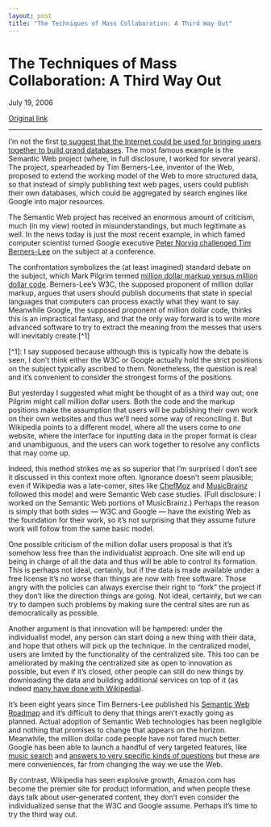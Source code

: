 ```yaml
---
layout: post
title: "The Techniques of Mass Collaboration: A Third Way Out"
---
```

The Techniques of Mass Collaboration: A Third Way Out
=====================================================

July 19, 2006

[Original link](http://www.aaronsw.com/weblog/masscollab2)

* * * * *

I’m not the first [to suggest that the Internet could be used for
bringing users together to build grand
databases](http://www.aaronsw.com/weblog/masscollab). The most famous
example is the Semantic Web project (where, in full disclosure, I worked
for several years). The project, spearheaded by Tim Berners-Lee,
inventor of the Web, proposed to extend the working model of the Web to
more structured data, so that instead of simply publishing text web
pages, users could publish their own databases, which could be
aggregated by search engines like Google into major resources.

The Semantic Web project has received an enormous amount of criticism,
much (in my view) rooted in misunderstandings, but much legitimate as
well. In the news today is just the most recent example, in which famed
computer scientist turned Google executive [Peter Norvig challenged Tim
Berners-Lee](http://news.com.com/Google+exec+challenges+Berners-Lee/2100-1025_3-6095705.html)
on the subject at a conference.

The confrontation symbolizes the (at least imagined) standard debate on
the subject, which Mark Pilgrim termed [million dollar markup versus
million dollar
code](http://diveintomark.org/archives/2002/12/29/million_dollar_markup).
Berners-Lee’s W3C, the supposed proponent of million dollar markup,
argues that users should publish documents that state in special
languages that computers can process exactly what they want to say.
Meanwhile Google, the supposed proponent of million dollar code, thinks
this is an impractical fantasy, and that the only way forward is to
write more advanced software to try to extract the meaning from the
messes that users will inevitably create.[\^1]

[\^1]: I say supposed because although this is typically how the debate
is seen, I don’t think either the W3C or Google actually hold the strict
positions on the subject typically ascribed to them. Nonetheless, the
question is real and it’s convenient to consider the strongest forms of
the positions.

But yesterday I suggested what might be thought of as a third way out;
one Pilgrim might call million dollar users. Both the code and the
markup positions make the assumption that users will be publishing their
own work on their own websites and thus we’ll need some way of
reconciling it. But Wikipedia points to a different model, where all the
users come to *one* website, where the interface for inputting data in
the proper format is clear and unambiguous, and the users can work
together to resolve any conflicts that may come up.

Indeed, this method strikes me as so superior that I’m surprised I don’t
see it discussed in this context more often. Ignorance doesn’t seem
plausible; even if Wikipedia was a late-comer, sites like
[ChefMoz](http://chefmoz.org/) and
[MusicBrainz](http://musicbrainz.org/) followed this model and were
Semantic Web case studies. (Full disclosure: I worked on the Semantic
Web portions of MusicBrainz.) Perhaps the reason is simply that both
sides — W3C and Google — have the existing Web as the foundation for
their work, so it’s not surprising that they assume future work will
follow from the same basic model.

One possible criticism of the million dollar users proposal is that it’s
somehow less free than the individualist approach. One site will end up
being in charge of all the data and thus will be able to control its
formation. This is perhaps not ideal, certainly, but if the data is made
available under a free license it’s no worse than things are now with
free software. Those angry with the policies can always exercise their
right to “fork” the project if they don’t like the direction things are
going. Not ideal, certainly, but we can try to dampen such problems by
making sure the central sites are run as democratically as possible.

Another argument is that innovation will be hampered: under the
individualist model, any person can start doing a new thing with their
data, and hope that others will pick up the technique. In the
centralized model, users are limited by the functionality of the
centralized site. This too can be ameliorated by making the centralized
site as open to innovation as possible, but even if it’s closed, other
people can still do new things by downloading the data and building
additional services on top of it (as indeed [many have done with
Wikipedia](http://en.wikipedia.org/wiki/Wikipedia:Tools)).

It’s been eight years since Tim Berners-Lee published his [Semantic Web
Roadmap](http://www.w3.org/DesignIssues/Semantic.html) and it’s
difficult to deny that things aren’t exactly going as planned. Actual
adoption of Semantic Web technologies has been negligible and nothing
that promises to change that appears on the horizon. Meanwhile, the
million dollar code people have not fared much better. Google has been
able to launch a handful of very targeted features, like [music
search](http://www.google.com/musicsearch?q=google) and [answers to very
specific kinds of
questions](http://www.google.com/search?q=when+was+tim+berners-lee+born%3F)
but these are mere conveniences, far from changing the way we use the
Web.

By contrast, Wikipedia has seen explosive growth, Amazon.com has become
the premier site for product information, and when people these days
talk about user-generated content, they don’t even consider the
individualized sense that the W3C and Google assume. Perhaps it’s time
to try the third way out.
